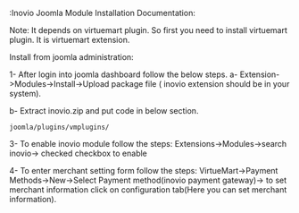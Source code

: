 :Inovio Joomla Module Installation Documentation:

Note: It depends on virtuemart plugin. So first you need to install virtuemart plugin. It is virtuemart extension.

Install from joomla administration:

1- After login into joomla dashboard follow the below steps.
 a- Extension->Modules->Install->Upload package file ( inovio extension should be in your system).

 b- Extract inovio.zip and put code in below section.

	joomla/plugins/vmplugins/

3- To enable inovio module follow the steps:
   Extensions->Modules->search inovio-> checked checkbox to enable

4- To enter merchant setting form follow the steps:
 	VirtueMart->Payment Methods->New->Select Payment method(inovio payment gateway)-> to set merchant information click on configuration tab(Here you can set merchant information).